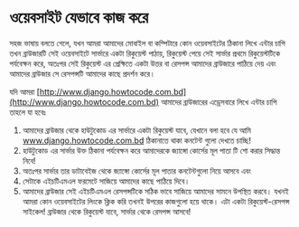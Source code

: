 # ওয়েবসাইট যেভাবে কাজ করে

সহজ ভাষায় বলতে গেলে, যখন আমরা আমাদের মোবাইল বা কম্পিটারে কোন ওয়েবসাইটের ঠিকানা লিখে এন্টার চাপি তখন ব্রাউজারটি সেই ওয়েবসাইটে সার্ভারে একটা রিকুয়েস্ট পাঠায়, রিকুয়েস্ট পেয়ে সেই সার্ভার প্রথমে রিকুয়েস্টটিকে পর্যবেক্ষন করে, অতঃপর সেই রিকুয়েস্ট এর প্রেক্ষিতে একটা উত্তর বা রেসপন্স আমাদের ব্রাউজারে পাঠিয়ে দেয় এবং আমাদের ব্রাউজার সে রেসপন্সটি আমাদের কাছে প্রদর্শন করে।

যদি আমরা [http://www.django.howtocode.com.bd](http://www.django.howtocode.com.bd) আমাদের ব্রাউজারের এড্রেসবারে লিখে এন্টার চাপি তাহলে যা হবেঃ 
1. আমাদের ব্রাউজার থেকে হাউটুকোড এর সার্ভারে একটা রিকুয়েস্ট যাবে, যেখানে বলা হবে যে আমি www.django.howtocode.com.bd ঠিকানাতে থাকা কনটেন্ট গুলো দেখতে চাচ্ছি!
2. হাউটুকোড এর সার্ভার উক্ত ঠিকানা পর্যবেক্ষন করে আমাদেরকে জ্যাঙ্গো কোর্সের মূল পাতা টি শো করার সিদ্ধান্ত নিবে!
3. অতঃপর সার্ভার তার ডাটাবেইজ থেকে জ্যাঙ্গো কোর্সের মূল পাতার কনটেন্টগুলো নিয়ে আসবে এবং
4. সেটাকে এইচটিএমএল ফরমেটে সাজিয়ে আমাদের কাছে পাঠিয়ে দিবে।
5. আমাদের ব্রাউজার সেই এইচটিএমএল রেসপন্সটিকে সঠিক ভাবে সাজিয়ে আমাদের সামনে উপস্থিত করবে। যখনই আমরা কোন ওয়েবসাইটের লিংকে ক্লিক করি তখনই উপরের কাজগুলো হয়ে থাকে। এটা একটা রিকুয়েস্ট-রেসপন্স সাইকেল! ব্রাউজার থেকে রিকুয়েস্ট যাবে, সার্ভার থেকে রেসপন্স আসবে!

